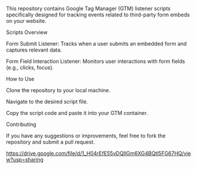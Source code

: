 This repository contains Google Tag Manager (GTM) listener scripts specifically designed for tracking events related to third-party form embeds on your website.

Scripts Overview

Form Submit Listener: Tracks when a user submits an embedded form and captures relevant data.

Form Field Interaction Listener: Monitors user interactions with form fields (e.g., clicks, focus).

How to Use

Clone the repository to your local machine.

Navigate to the desired script file.

Copy the script code and paste it into your GTM container.

Contributing

If you have any suggestions or improvements, feel free to fork the repository and submit a pull request.


https://drive.google.com/file/d/1_H04rEfE55vDQlIGm6XG4BQtl5FG67HQ/view?usp=sharing
